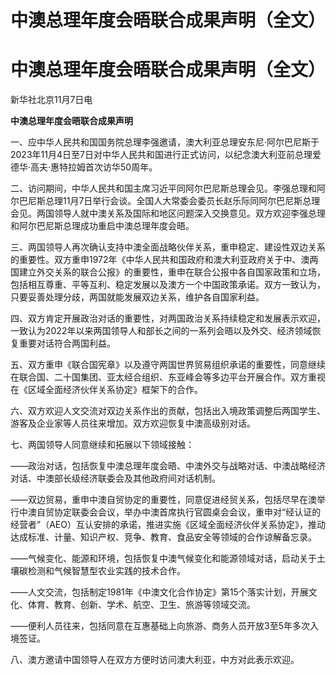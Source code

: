 # 中澳总理年度会晤联合成果声明（全文）

# 中澳总理年度会晤联合成果声明（全文）

新华社北京11月7日电

**中澳总理年度会晤联合成果声明**

一、应中华人民共和国国务院总理李强邀请，澳大利亚总理安东尼·阿尔巴尼斯于2023年11月4日至7日对中华人民共和国进行正式访问，以纪念澳大利亚前总理爱德华·高夫·惠特拉姆首次访华50周年。

二、访问期间，中华人民共和国主席习近平同阿尔巴尼斯总理会见。李强总理和阿尔巴尼斯总理11月7日举行会谈。全国人大常委会委员长赵乐际同阿尔巴尼斯总理会见。两国领导人就中澳关系及国际和地区问题深入交换意见。双方欢迎李强总理和阿尔巴尼斯总理成功重启中澳总理年度会晤。

三、两国领导人再次确认支持中澳全面战略伙伴关系，重申稳定、建设性双边关系的重要性。双方重申1972年《中华人民共和国政府和澳大利亚政府关于中、澳两国建立外交关系的联合公报》的重要性，重申在联合公报中各自国家政策和立场，包括相互尊重、平等互利、稳定发展以及澳方一个中国政策承诺。双方一致认为，只要妥善处理分歧，两国就能发展双边关系，维护各自国家利益。

四、双方肯定开展政治对话的重要性，对两国政治关系持续稳定和发展表示欢迎，一致认为2022年以来两国领导人和部长之间的一系列会晤以及外交、经济领域恢复重要对话符合两国利益。

五、双方重申《联合国宪章》以及遵守两国世界贸易组织承诺的重要性，同意继续在联合国、二十国集团、亚太经合组织、东亚峰会等多边平台开展合作。双方重视在《区域全面经济伙伴关系协定》框架下的合作。

六、双方欢迎人文交流对双边关系作出的贡献，包括出入境政策调整后两国学生、游客及企业家等人员往来增加。双方欢迎恢复中澳高级别对话。

七、两国领导人同意继续和拓展以下领域接触：

——政治对话，包括恢复中澳总理年度会晤、中澳外交与战略对话、中澳战略经济对话、中澳部长级经济联委会及其他政府间对话机制。

——双边贸易，重申中澳自贸协定的重要性，同意促进经贸关系，包括尽早在澳举行中澳自贸协定联委会会议，举办中澳首席执行官圆桌会会议，重申对“经认证的经营者”（AEO）互认安排的承诺，推进实施《区域全面经济伙伴关系协定》，推动达成标准、计量、知识产权、竞争、教育、食品安全等领域的合作谅解备忘录。

——气候变化、能源和环境，包括恢复中澳气候变化和能源领域对话，启动关于土壤碳检测和气候智慧型农业实践的技术合作。

——人文交流，包括制定1981年《中澳文化合作协定》第15个落实计划，开展文化、体育、教育、创新、学术、航空、卫生、旅游等领域交流。

——便利人员往来，包括同意在互惠基础上向旅游、商务人员开放3至5年多次入境签证。

八、澳方邀请中国领导人在双方方便时访问澳大利亚，中方对此表示欢迎。

